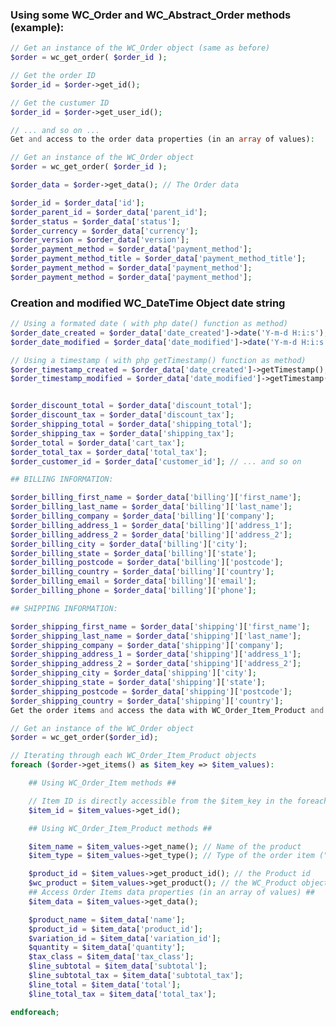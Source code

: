 ### Using some WC_Order and WC_Abstract_Order methods (example): ###```php// Get an instance of the WC_Order object (same as before)$order = wc_get_order( $order_id );// Get the order ID$order_id = $order->get_id();// Get the custumer ID$order_id = $order->get_user_id();// ... and so on ...Get and access to the order data properties (in an array of values):// Get an instance of the WC_Order object$order = wc_get_order( $order_id );$order_data = $order->get_data(); // The Order data$order_id = $order_data['id'];$order_parent_id = $order_data['parent_id'];$order_status = $order_data['status'];$order_currency = $order_data['currency'];$order_version = $order_data['version'];$order_payment_method = $order_data['payment_method'];$order_payment_method_title = $order_data['payment_method_title'];$order_payment_method = $order_data['payment_method'];$order_payment_method = $order_data['payment_method'];```### Creation and modified WC_DateTime Object date string ###```php// Using a formated date ( with php date() function as method)$order_date_created = $order_data['date_created']->date('Y-m-d H:i:s');$order_date_modified = $order_data['date_modified']->date('Y-m-d H:i:s');// Using a timestamp ( with php getTimestamp() function as method)$order_timestamp_created = $order_data['date_created']->getTimestamp();$order_timestamp_modified = $order_data['date_modified']->getTimestamp();$order_discount_total = $order_data['discount_total'];$order_discount_tax = $order_data['discount_tax'];$order_shipping_total = $order_data['shipping_total'];$order_shipping_tax = $order_data['shipping_tax'];$order_total = $order_data['cart_tax'];$order_total_tax = $order_data['total_tax'];$order_customer_id = $order_data['customer_id']; // ... and so on## BILLING INFORMATION:$order_billing_first_name = $order_data['billing']['first_name'];$order_billing_last_name = $order_data['billing']['last_name'];$order_billing_company = $order_data['billing']['company'];$order_billing_address_1 = $order_data['billing']['address_1'];$order_billing_address_2 = $order_data['billing']['address_2'];$order_billing_city = $order_data['billing']['city'];$order_billing_state = $order_data['billing']['state'];$order_billing_postcode = $order_data['billing']['postcode'];$order_billing_country = $order_data['billing']['country'];$order_billing_email = $order_data['billing']['email'];$order_billing_phone = $order_data['billing']['phone'];## SHIPPING INFORMATION:$order_shipping_first_name = $order_data['shipping']['first_name'];$order_shipping_last_name = $order_data['shipping']['last_name'];$order_shipping_company = $order_data['shipping']['company'];$order_shipping_address_1 = $order_data['shipping']['address_1'];$order_shipping_address_2 = $order_data['shipping']['address_2'];$order_shipping_city = $order_data['shipping']['city'];$order_shipping_state = $order_data['shipping']['state'];$order_shipping_postcode = $order_data['shipping']['postcode'];$order_shipping_country = $order_data['shipping']['country'];Get the order items and access the data with WC_Order_Item_Product and WC_Order_Item methods:// Get an instance of the WC_Order object$order = wc_get_order($order_id);// Iterating through each WC_Order_Item_Product objectsforeach ($order->get_items() as $item_key => $item_values):    ## Using WC_Order_Item methods ##    // Item ID is directly accessible from the $item_key in the foreach loop or    $item_id = $item_values->get_id();    ## Using WC_Order_Item_Product methods ##    $item_name = $item_values->get_name(); // Name of the product    $item_type = $item_values->get_type(); // Type of the order item ("line_item")    $product_id = $item_values->get_product_id(); // the Product id    $wc_product = $item_values->get_product(); // the WC_Product object    ## Access Order Items data properties (in an array of values) ##    $item_data = $item_values->get_data();    $product_name = $item_data['name'];    $product_id = $item_data['product_id'];    $variation_id = $item_data['variation_id'];    $quantity = $item_data['quantity'];    $tax_class = $item_data['tax_class'];    $line_subtotal = $item_data['subtotal'];    $line_subtotal_tax = $item_data['subtotal_tax'];    $line_total = $item_data['total'];    $line_total_tax = $item_data['total_tax'];endforeach;```